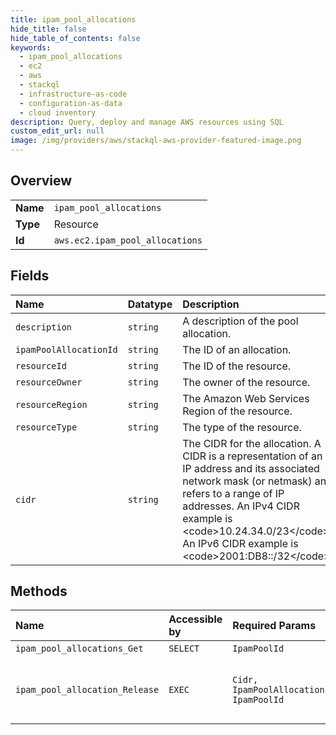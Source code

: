 ```yaml
---
title: ipam_pool_allocations
hide_title: false
hide_table_of_contents: false
keywords:
  - ipam_pool_allocations
  - ec2
  - aws    
  - stackql
  - infrastructure-as-code
  - configuration-as-data
  - cloud inventory
description: Query, deploy and manage AWS resources using SQL
custom_edit_url: null
image: /img/providers/aws/stackql-aws-provider-featured-image.png
---
```

  
    

## Overview
<table><tbody>
<tr><td><b>Name</b></td><td><code>ipam_pool_allocations</code></td></tr>
<tr><td><b>Type</b></td><td>Resource</td></tr>
<tr><td><b>Id</b></td><td><code>aws.ec2.ipam_pool_allocations</code></td></tr>
</tbody></table>

## Fields
| Name | Datatype | Description |
|:-----|:---------|:------------|
| `description` | `string` | A description of the pool allocation. |
| `ipamPoolAllocationId` | `string` | The ID of an allocation. |
| `resourceId` | `string` | The ID of the resource. |
| `resourceOwner` | `string` | The owner of the resource. |
| `resourceRegion` | `string` | The Amazon Web Services Region of the resource. |
| `resourceType` | `string` | The type of the resource. |
| `cidr` | `string` | The CIDR for the allocation. A CIDR is a representation of an IP address and its associated network mask (or netmask) and refers to a range of IP addresses. An IPv4 CIDR example is &lt;code&gt;10.24.34.0/23&lt;/code&gt;. An IPv6 CIDR example is &lt;code&gt;2001:DB8::/32&lt;/code&gt;. |
## Methods
| Name | Accessible by | Required Params | Description |
|:-----|:--------------|:----------------|:------------|
| `ipam_pool_allocations_Get` | `SELECT` | `IpamPoolId` | Get a list of all the CIDR allocations in an IPAM pool. |
| `ipam_pool_allocation_Release` | `EXEC` | `Cidr, IpamPoolAllocationId, IpamPoolId` | Release an allocation within an IPAM pool. You can only use this action to release manual allocations. To remove an allocation for a resource without deleting the resource, set its monitored state to false using &lt;a href="https://docs.aws.amazon.com/AWSEC2/latest/APIReference/API_ModifyIpamResourceCidr.html"&gt;ModifyIpamResourceCidr&lt;/a&gt;. For more information, see &lt;a href="/vpc/latest/ipam/release-pool-alloc-ipam.html"&gt;Release an allocation&lt;/a&gt; in the &lt;i&gt;Amazon VPC IPAM User Guide&lt;/i&gt;.  |
